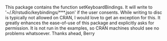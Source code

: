 
This package contains the function setKeyboardBindings.
It will write to '~/.R/rstudio/keybindings/***.json' if the user consents.
While writing to disc is typically not allowed on CRAN, I would love to get an exception for this.
It greatly enhances the ease-of-use of this package and explicitly asks for permission.
It is not run in the examples, so CRAN machines should see no problems whatsoever.
Thanks ahead,
Berry

